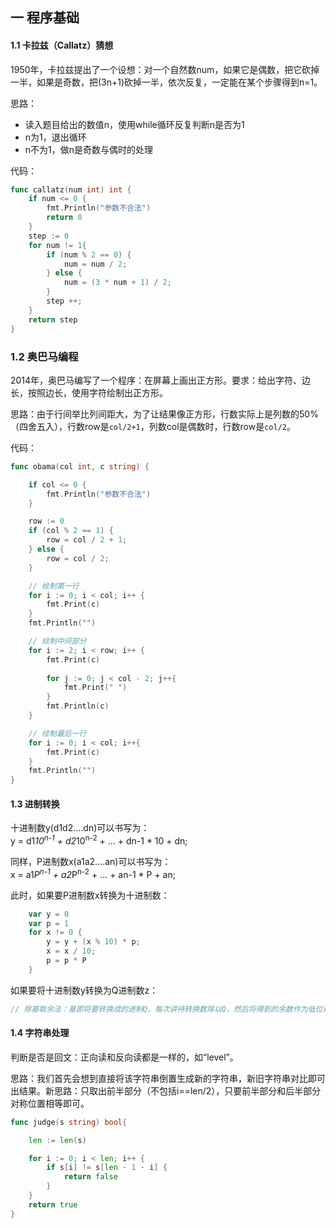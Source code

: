 ## 一 程序基础

#### 1.1 卡拉兹（Callatz）猜想

1950年，卡拉兹提出了一个设想：对一个自然数num，如果它是偶数，把它砍掉一半，如果是奇数，把(3n+1)砍掉一半，依次反复，一定能在某个步骤得到n=1。  

思路：
- 读入题目给出的数值n，使用while循环反复判断n是否为1
- n为1，退出循环
- n不为1，做n是奇数与偶时的处理

代码：
```go
func callatz(num int) int {
	if num <= 0 {
		fmt.Println("参数不合法")
		return 0
	}
	step := 0
	for num != 1{
		if (num % 2 == 0) {
            num = num / 2;
        } else {
            num = (3 * num + 1) / 2;
        }
        step ++;
	}
	return step
}
```

### 1.2 奥巴马编程

2014年，奥巴马编写了一个程序：在屏幕上画出正方形。要求：给出字符、边长，按照边长，使用字符绘制出正方形。  

思路：由于行间举比列间距大，为了让结果像正方形，行数实际上是列数的50%（四舍五入），行数row是`col/2+1`，列数col是偶数时，行数row是`col/2`。  

代码：
```go
func obama(col int, c string) {

	if col <= 0 {
		fmt.Println("参数不合法")
	}

	row := 0
	if (col % 2 == 1) {
        row = col / 2 + 1;
    } else {
        row = col / 2;
    }

    // 绘制第一行
    for i := 0; i < col; i++ {
		fmt.Print(c)
    }
    fmt.Println("")

    // 绘制中间部分
    for i := 2; i < row; i++ {
		fmt.Print(c)
       
        for j := 0; j < col - 2; j++{
            fmt.Print(" ")
        }
        fmt.Println(c)
    }

    // 绘制最后一行
    for i := 0; i < col; i++{
		fmt.Print(c)
    }
	fmt.Println("")
}
```

#### 1.3 进制转换

十进制数y(d1d2....dn)可以书写为：  
y = d1*10<sup>n-1</sup> + d2*10<sup>n-2</sup> + ... + dn-1 * 10 + dn;  

同样，P进制数x(a1a2....an)可以书写为：  
x = a1*P<sup>n-1</sup> + a2*P<sup>n-2</sup> + ... + an-1 * P + an;  

此时，如果要P进制数x转换为十进制数：
```go
	var y = 0
	var p = 1
	for x != 0 {
		y = y + (x % 10) * p;
		x = x / 10;
		p = p * P
	}
```

如果要将十进制数y转换为Q进制数z：
```go
// 除基取余法：基即将要转换成的进制Q，每次讲待转换数除以Q，然后将得到的余数作为低位存储，而商则继续除以Q并进行上面的操作，最后当商为0时，将所有位从高到低输出就可以得到z
```

#### 1.4 字符串处理

判断是否是回文：正向读和反向读都是一样的，如“level”。  

思路：我们首先会想到直接将该字符串倒置生成新的字符串，新旧字符串对比即可出结果。新思路：只取出前半部分（不包括i==len/2），只要前半部分和后半部分对称位置相等即可。
```go
func judge(s string) bool{

	len := len(s)

	for i := 0; i < len; i++ {
		if s[i] != s[len - 1 - i] {
			return false
		}
	}
	return true
}
```

